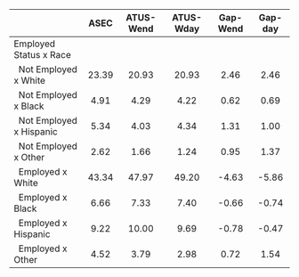 
|                      |         ASEC |    ATUS-Wend |    ATUS-Wday |     Gap-Wend |      Gap-day |
| -------------------- | :----------: | :----------: | :----------: | :----------: | :----------: |
| Employed Status x Race |              |              |              |              |              |
| &nbsp;&nbsp;Not Employed x White |        23.39 |        20.93 |        20.93 |         2.46 |         2.46 |
| &nbsp;&nbsp;Not Employed x Black |         4.91 |         4.29 |         4.22 |         0.62 |         0.69 |
| &nbsp;&nbsp;Not Employed x Hispanic |         5.34 |         4.03 |         4.34 |         1.31 |         1.00 |
| &nbsp;&nbsp;Not Employed x Other |         2.62 |         1.66 |         1.24 |         0.95 |         1.37 |
| &nbsp;&nbsp;Employed x White |        43.34 |        47.97 |        49.20 |        -4.63 |        -5.86 |
| &nbsp;&nbsp;Employed x Black |         6.66 |         7.33 |         7.40 |        -0.66 |        -0.74 |
| &nbsp;&nbsp;Employed x Hispanic |         9.22 |        10.00 |         9.69 |        -0.78 |        -0.47 |
| &nbsp;&nbsp;Employed x Other |         4.52 |         3.79 |         2.98 |         0.72 |         1.54 |

